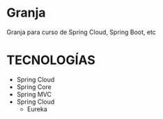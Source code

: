 # Granja
Granja para curso de Spring Cloud, Spring Boot, etc

# TECNOLOGÍAS
 * Spring Cloud
 * Spring Core
 * Spring MVC
 * Spring Cloud
   - Eureka
 

